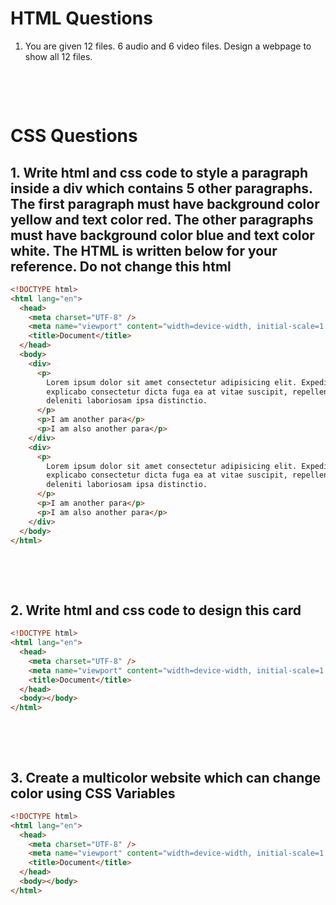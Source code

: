 # HTML Questions

1. You are given 12 files. 6 audio and 6 video files. Design a webpage to show all 12 files.

&nbsp;

&nbsp;

# CSS Questions

## 1. Write html and css code to style a paragraph inside a div which contains 5 other paragraphs. The first paragraph must have background color yellow and text color red. The other paragraphs must have background color blue and text color white. The HTML is written below for your reference. Do not change this html

```html
<!DOCTYPE html>
<html lang="en">
  <head>
    <meta charset="UTF-8" />
    <meta name="viewport" content="width=device-width, initial-scale=1.0" />
    <title>Document</title>
  </head>
  <body>
    <div>
      <p>
        Lorem ipsum dolor sit amet consectetur adipisicing elit. Expedita
        explicabo consectetur dicta fuga ea at vitae suscipit, repellendus illum
        deleniti laboriosam ipsa distinctio.
      </p>
      <p>I am another para</p>
      <p>I am also another para</p>
    </div>
    <div>
      <p>
        Lorem ipsum dolor sit amet consectetur adipisicing elit. Expedita
        explicabo consectetur dicta fuga ea at vitae suscipit, repellendus illum
        deleniti laboriosam ipsa distinctio.
      </p>
      <p>I am another para</p>
      <p>I am also another para</p>
    </div>
  </body>
</html>
```

&nbsp;

&nbsp;

## 2. Write html and css code to design this card

```html
<!DOCTYPE html>
<html lang="en">
  <head>
    <meta charset="UTF-8" />
    <meta name="viewport" content="width=device-width, initial-scale=1.0" />
    <title>Document</title>
  </head>
  <body></body>
</html>
```

&nbsp;

&nbsp;

## 3. Create a multicolor website which can change color using CSS Variables

```html
<!DOCTYPE html>
<html lang="en">
  <head>
    <meta charset="UTF-8" />
    <meta name="viewport" content="width=device-width, initial-scale=1.0" />
    <title>Document</title>
  </head>
  <body></body>
</html>
```
